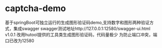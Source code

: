 # captcha-demo
基于springBoot可独立运行的生成图形验证码demo,支持数字和图形两种验证方式，集成swagger
swagger测试地址http://127.0.0.1:12580/swagger-ui.html
v1.0.1  改用hutool提供的工具类生成图形验证码，代码量极少 为防止端口冲突，端口已改为12580
